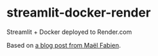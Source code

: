 # streamlit-docker-render
Streamlit + Docker deployed to Render.com

Based on [a blog post from Maël Fabien](https://maelfabien.github.io/project/Streamlit).